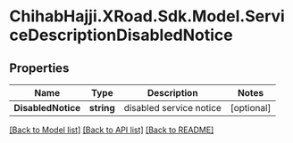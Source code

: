 # ChihabHajji.XRoad.Sdk.Model.ServiceDescriptionDisabledNotice

## Properties

Name | Type | Description | Notes
------------ | ------------- | ------------- | -------------
**DisabledNotice** | **string** | disabled service notice | [optional] 

[[Back to Model list]](../README.md#documentation-for-models) [[Back to API list]](../README.md#documentation-for-api-endpoints) [[Back to README]](../README.md)


